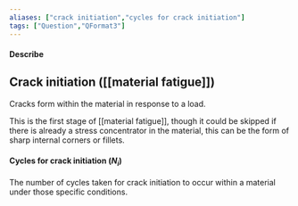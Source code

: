 ```yaml
---
aliases: ["crack initiation","cycles for crack initiation"]
tags: ["Question","QFormat3"]
---
```


#### Describe
## Crack initiation ([[material fatigue]])
Cracks form within the material in response to a load.

This is the first stage of [[material fatigue]], though it could be skipped if there is already a stress concentrator in the material, this can be the form of sharp internal corners or fillets.

#### Cycles for crack initiation ($N_i$)
The number of cycles taken for crack initiation to occur within a material under those specific conditions.